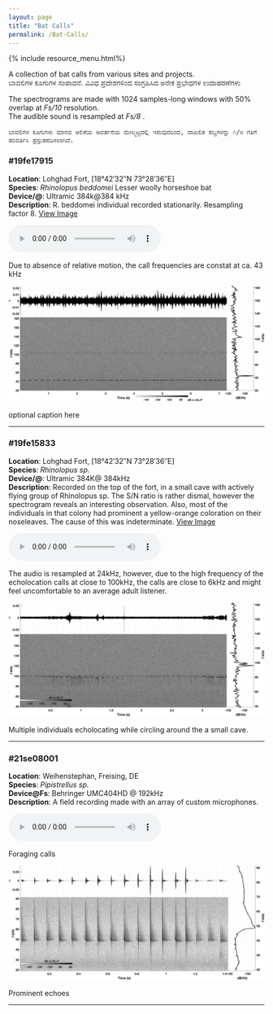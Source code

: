```yaml
---
layout: page
title: "Bat Calls"
permalink: /Bat-Calls/
---
```

{% include resource_menu.html%}
<p class="centered-bold">
	A collection of bat calls from various sites and projects. <br>
	ಬಾವಲಿಗಳ ಕೂಗುಗಳ ಸಂಪಾದನೆ. ವಿವಿಧ ಪ್ರದೇಶಗಳಿಂದ ಸಂಗ್ರಹಿಸಿದ ಅನೇಕ ಪ್ರಭೇಧಗಳ ಉದಾಹರಣೆಗಳು
</p>

<p class="centered-normal">
	The spectrograms are made with 1024 samples-long windows with 50% overlap at <em>Fs/10</em> resolution. <br>
	The audible sound is resampled at <em> Fs/8 </em>. <br>

	ಬಾವಲಿಗಳ ಕೂಗುಗಳು ಮಾನವ ಆಲಿಕೆಯ ಆವರ್ತನೆಯ ಮೇಲ್ಮಟ್ಟದಲ್ಲಿ ಇರುವುದರಿಂದ, ದಾಖಲಿತ ಶಬ್ದಗಳನ್ನು ೧/೮ ಗತಿಗೆ ಪರಿವರ್ತಿಸಿ ಪ್ರಸ್ತುತಪಡಿಸಲಾಗಿದೆ.
</p>	

<!-- ----------------- Number 3 Entry Begin ----------------- -->
<div class="audio-container">
  <!-- Technical Description Column -->
  <div class="description">
<!-- ID for entry -->
  <h3>#19fe17915</h3>
    <p>
      <strong>Location</strong>: Lohghad Fort, [18°42′32″N 73°28′36″E] <br>
      <strong>Species</strong>: <em>Rhinolopus beddomei</em> Lesser woolly horseshoe bat <br>
      <strong>Device/@</strong>: Ultramic 384k@384 kHz <br>
      <strong>Description</strong>: R. beddomei individual recorded stationarily. Resampling factor 8. <a href="/images/19fe17915_RBeddomiLohghad.jpeg" target="_blank">View Image</a> <br>
    </p>
    <!-- You can continue to add more details or other elements here -->
  </div>

  <!-- Audio Player Column -->
  <div class="audio-player">
  <!-- <h2>Listen to the Audio</h2> -->
    <audio controls>
      <source src="/audio/19fe17915.wav" type="audio/mpeg">
      Your browser does not support the audio element.
    </audio>
    <p class="audio-caption">Due to absence of relative motion, the call frequencies are constat at ca. 43 kHz</p>
  </div>
</div>
<!-- Image below the two columns -->
  <img src="/images/19fe17915.png" alt="Description of the image" class="audio-related-image">
<p class="audio-caption">optional caption here</p>
<hr class="bottom-line">
<!-- ----------------- End of Entry ----------------- -->

<!-- ----------------- Number 2 Entry Begin ----------------- -->
<div class="audio-container">
  <!-- Technical Description Column -->
  <div class="description">
<!-- ID for entry -->
  <h3>#19fe15833</h3>
    <p>
      <strong>Location</strong>: Lohghad Fort, [18°42′32″N 73°28′36″E]  <br>
      <strong>Species</strong>: <em>Rhinolopus sp.</em>  <br>
      <strong>Device/@</strong>: Ultramic 384K@ 384kHz <br>
      <strong>Description</strong>: Recorded on the top of the fort, in a small cave with actively flying group of Rhinolopus sp. The S/N ratio is rather dismal, however the spectrogram reveals an interesting observation. Also, most of the individuals in that colony had prominent a yellow-orange coloration on their noseleaves. The cause of this was indeterminate. <a href="/images/19fe15833_lohghad_fort.png" target="_blank">View Image</a> <br>
    </p>
    <!-- You can continue to add more details or other elements here -->
  </div>

  <!-- Audio Player Column -->
  <div class="audio-player">
  <!-- <h2>Listen to the Audio</h2> -->
    <audio controls>
      <source src="/audio/19fe15833.wav" type="audio/mpeg">
      Your browser does not support the audio element.
    </audio>
    <p class="audio-caption">The audio is resampled at 24kHz, however, due to the high frequency of the echolocation calls at close to 100kHz, the calls are close to 6kHz and might feel uncomfortable to an average adult listener.</p>
  </div>
</div>
<!-- Image below the two columns -->
  <img src="/images/19fe15833.png" alt="Description of the image" class="audio-related-image">
<p class="audio-caption">Multiple individuals echolocating while circling around the a small cave.</p>
<hr class="bottom-line">
<!-- ----------------- End of Entry ----------------- -->

<!-- ----------------- Number 1 Entry Begin ----------------- -->
<div class="audio-container">
  <!-- Technical Description Column -->
  <div class="description">
<!-- ID for entry -->
  <h3>#21se08001</h3>
    <p>
      <strong>Location</strong>: Weihenstephan, Freising, DE <br>
      <strong>Species</strong>: <em> Pipistrellus sp. </em> <br>
      <strong>Device@Fs</strong>: Behringer UMC404HD @ 192kHz <br>
      <strong>Description</strong>: A field recording made with an array of custom microphones. <br>
    </p>
    <!-- You can continue to add more details or other elements here -->
  </div>

  <!-- Audio Player Column -->
  <div class="audio-player">
  <!-- <h2>Listen to the Audio</h2> -->
    <audio controls>
      <source src="/audio/21se08001.wav" type="audio/mpeg">
      Your browser does not support the audio element.
    </audio>
    <p class="audio-caption">Foraging calls</p>
  </div>
</div>
<!-- Image below the two columns -->
  <img src="/images/21se08001.png" alt="Description of the image" class="audio-related-image">
<p class="audio-caption">Prominent echoes</p>
<hr class="bottom-line">
<!-- ----------------- End of Entry ----------------- -->